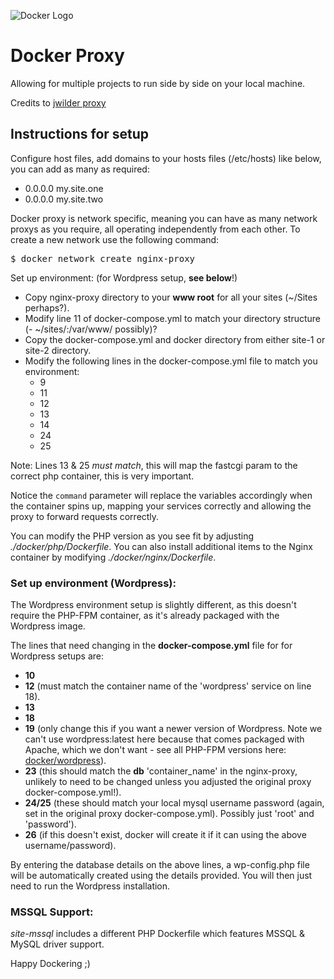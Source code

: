 
![Docker Logo](https://msdnshared.blob.core.windows.net/media/2017/10/docker.png "Docker Logo")


Docker Proxy
============

Allowing for multiple projects to run side by side on your local machine.  

Credits to [jwilder proxy](https://github.com/jwilder/nginx-proxy)

## Instructions for setup

Configure host files, add domains to your hosts files (/etc/hosts) like below, you can add as many as required:

- 0.0.0.0 my.site.one
- 0.0.0.0 my.site.two

Docker proxy is network specific, meaning you can have as many network proxys as you require, all operating independently from each other. To create a new network use the following command:

<pre>
$ docker network create nginx-proxy
</pre>

Set up environment: (for Wordpress setup, **see below**!)

- Copy nginx-proxy directory to your **www root** for all your sites (~/Sites perhaps?).
- Modify line 11 of docker-compose.yml to match your directory structure (- ~/sites/:/var/www/ possibly)?
- Copy the docker-compose.yml and docker directory from either site-1 or site-2 directory.
- Modify the following lines in the docker-compose.yml file to match you environment:
    - 9
    - 11
    - 12
    - 13
    - 14
    - 24
    - 25

Note: Lines 13 & 25 _must match_, this will map the fastcgi param to the correct php container, this is very important.

Notice the <code>command</code> parameter will replace the variables accordingly when the container spins up, mapping your services correctly and allowing the proxy to forward requests correctly.

You can modify the PHP version as you see fit by adjusting _./docker/php/Dockerfile_.  You can also install additional items to the Nginx container by modifying _./docker/nginx/Dockerfile_.

### Set up environment (Wordpress):
The Wordpress environment setup is slightly different, as this doesn't require the PHP-FPM container, as it's already packaged with the Wordpress image.

The lines that need changing in the **docker-compose.yml** file for for Wordpress setups are:

- **10**
- **12** (must match the container name of the 'wordpress' service on line 18).
- **13**
- **18**
- **19** (only change this if you want a newer version of Wordpress. Note we can't use wordpress:latest here because that comes packaged with Apache, which we don't want - see all PHP-FPM versions here: [docker/wordpress](https://hub.docker.com/_/wordpress/)).
- **23** (this should match the **db** 'container_name' in the nginx-proxy, unlikely to need to be changed unless you adjusted the original proxy docker-compose.yml!).
- **24/25** (these should match your local mysql username password (again, set in the original proxy docker-compose.yml). Possibly just 'root' and 'password').
- **26** (if this doesn't exist, docker will create it if it can using the above username/password).

By entering the database details on the above lines, a wp-config.php file will be automatically created using the details provided. You will then just need to run the Wordpress installation.

### MSSQL Support:
_site-mssql_ includes a different PHP Dockerfile which features MSSQL & MySQL driver support.

Happy Dockering ;)

